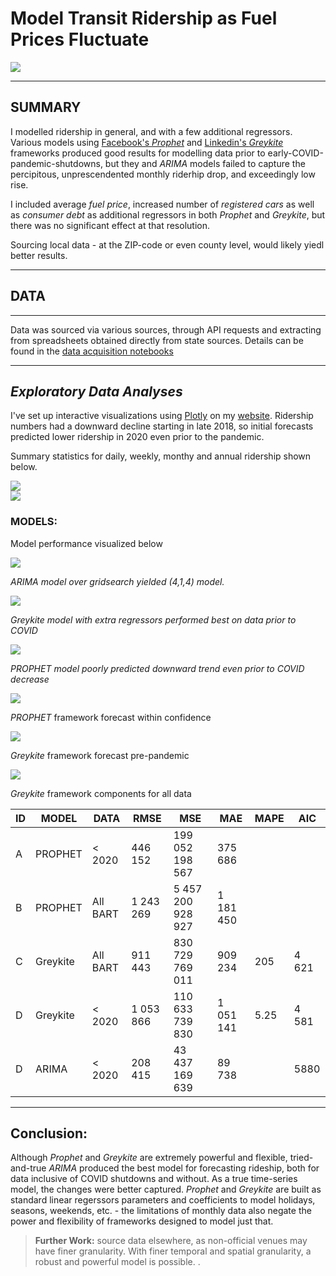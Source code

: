 # Model Transit Ridership as Fuel Prices Fluctuate

![](images/barti.png)

---
SUMMARY
---
I modelled ridership in general, and with a few additional regressors. Various models using [Facebook's _Prophet_](https://facebook.github.io/prophet/) and [Linkedin's _Greykite_](https://linkedin.github.io/greykite/) frameworks produced good results for modelling data prior to early-COVID-pandemic-shutdowns, but they and _ARIMA_ models failed to capture the percipitous, unprescendented monthly riderhip drop, and exceedingly low rise. 

I included average _fuel price_, increased number of _registered cars_ as well as _consumer debt_ as additional regressors in both _Prophet_ and _Greykite_, but there was no significant effect at that resolution. 

Sourcing local data - at the ZIP-code or even county level, would likely yiedl better results. 

--- 
## DATA
---

Data was sourced via various sources, through API requests and extracting from spreadsheets obtained directly from state sources. Details can be found in the [data acquisition notebooks](/code/01_API_pulls.ipynb)


---

## _Exploratory Data Analyses_ 

I've set up interactive visualizations using [Plotly](https://plotly.com) on my [website](https://blog.giovannaguevara.net/?page_id=961). Ridership numbers had a downward decline starting in late 2018, so initial forecasts predicted lower ridership in 2020 even prior to the pandemic. 

Summary statistics for daily, weekly, monthy and annual ridership shown below.

<img src =images/barrt.png>
<br>
<img src =images/fuel.png>

### MODELS: 
Model performance visualized below

<img src =images/arima.png>

_ARIMA model over gridsearch yielded (4,1,4) model._

<img src=images/greykite.png>

_Greykite model with extra regressors performed best on data prior to COVID_

<img src=images/prophet.png>

_PROPHET model poorly predicted downward trend even prior to COVID decrease_

![](images/prophet_pre.png)

_PROPHET_ framework forecast within confidence


![](images/grey_pre.png)

_Greykite_ framework forecast pre-pandemic

![](images/greyCompo.png)

_Greykite_ framework components for all data

ID      | MODEL   | DATA      | RMSE        | MSE       | MAE               | MAPE           | AIC 
---     | ---     | ---        | ---       | ---       | ---             | ---             | ---  
A       | PROPHET | < 2020   | 446 152   | 199 052 198 567| 375 686             
B       | PROPHET | All BART   | 1 243 269   | 5 457 200 928 927| 1 181 450             
C       | Greykite| All BART    | 911 443 | 830 729 769 011   |909 234  | 205 | 4 621
D       | Greykite| < 2020    | 1 053 866| 110 633 739 830  |1 051 141|  5.25 | 4 581
D |     ARIMA   | < 2020  | 208 415 |  43 437 169 639| 89 738 | |   5880


--- 
## Conclusion: 
Although _Prophet_ and _Greykite_ are extremely powerful and flexible, tried-and-true _ARIMA_ produced the best model for forecasting rideship, both for data inclusive of COVID shutdowns and without. As a true time-series model, the changes were better captured. _Prophet_ and _Greykite_ are built as standard linear regerssors parameters and coefficients to model holidays, seasons, weekends, etc. - the limitations of monthly data also negate the power and flexibility of frameworks designed to model just that. 
> <b>Further Work:</b> source data elsewhere, as non-official venues may have finer granularity. With finer temporal and spatial granularity, a robust and powerful model is possible. .